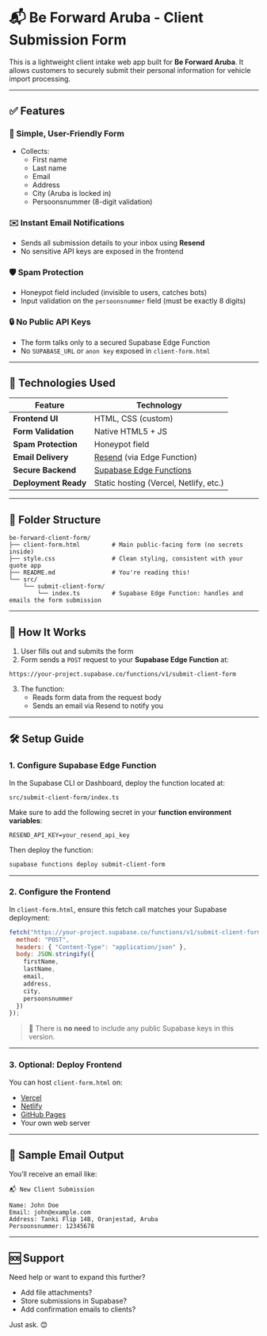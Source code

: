 # 📬 Be Forward Aruba - Client Submission Form

This is a lightweight client intake web app built for **Be Forward Aruba**. It allows customers to securely submit their personal information for vehicle import processing.

---

## ✅ Features

### 🎯 Simple, User-Friendly Form
- Collects:
  - First name
  - Last name
  - Email
  - Address
  - City (Aruba is locked in)
  - Persoonsnummer (8-digit validation)

### ✉️ Instant Email Notifications
- Sends all submission details to your inbox using **Resend**
- No sensitive API keys are exposed in the frontend

### 🛡️ Spam Protection
- Honeypot field included (invisible to users, catches bots)
- Input validation on the `persoonsnummer` field (must be exactly 8 digits)

### 🔒 No Public API Keys
- The form talks only to a secured Supabase Edge Function
- No `SUPABASE_URL` or `anon key` exposed in `client-form.html`

---

## 🧰 Technologies Used

| Feature                | Technology            |
|------------------------|------------------------|
| **Frontend UI**        | HTML, CSS (custom)     |
| **Form Validation**    | Native HTML5 + JS      |
| **Spam Protection**    | Honeypot field         |
| **Email Delivery**     | [Resend](https://resend.com) (via Edge Function) |
| **Secure Backend**     | [Supabase Edge Functions](https://supabase.com/docs/guides/functions) |
| **Deployment Ready**   | Static hosting (Vercel, Netlify, etc.) |

---

## 📁 Folder Structure

```
be-forward-client-form/
├── client-form.html         # Main public-facing form (no secrets inside)
├── style.css                # Clean styling, consistent with your quote app
├── README.md                # You're reading this!
└── src/
    └── submit-client-form/
        └── index.ts         # Supabase Edge Function: handles and emails the form submission
```

---

## 🚀 How It Works

1. User fills out and submits the form
2. Form sends a `POST` request to your **Supabase Edge Function** at:

```
https://your-project.supabase.co/functions/v1/submit-client-form
```

3. The function:
   - Reads form data from the request body
   - Sends an email via Resend to notify you

---

## 🛠️ Setup Guide

### 1. Configure Supabase Edge Function

In the Supabase CLI or Dashboard, deploy the function located at:

```
src/submit-client-form/index.ts
```

Make sure to add the following secret in your **function environment variables**:

```env
RESEND_API_KEY=your_resend_api_key
```

Then deploy the function:

```bash
supabase functions deploy submit-client-form
```

---

### 2. Configure the Frontend

In `client-form.html`, ensure this fetch call matches your Supabase deployment:

```js
fetch("https://your-project.supabase.co/functions/v1/submit-client-form", {
  method: "POST",
  headers: { "Content-Type": "application/json" },
  body: JSON.stringify({
    firstName,
    lastName,
    email,
    address,
    city,
    persoonsnummer
  })
});
```

> 🔐 There is **no need** to include any public Supabase keys in this version.

---

### 3. Optional: Deploy Frontend

You can host `client-form.html` on:

- [Vercel](https://vercel.com)
- [Netlify](https://netlify.com)
- [GitHub Pages](https://pages.github.com)
- Your own web server

---

## 🧪 Sample Email Output

You’ll receive an email like:

```
📬 New Client Submission

Name: John Doe
Email: john@example.com
Address: Tanki Flip 14B, Oranjestad, Aruba
Persoonsnummer: 12345678
```

---

## 🆘 Support

Need help or want to expand this further?
- Add file attachments?
- Store submissions in Supabase?
- Add confirmation emails to clients?

Just ask. 😊
